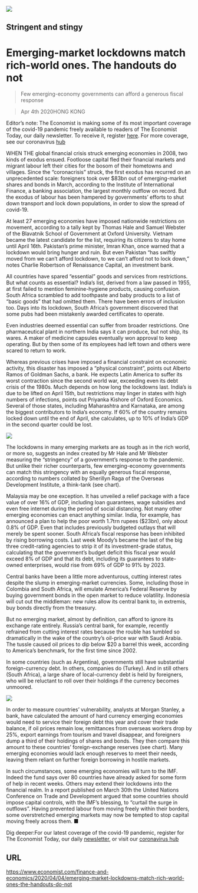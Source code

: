 ![](./images/20200404_FNP002_0.jpg)

## Stringent and stingy

# Emerging-market lockdowns match rich-world ones. The handouts do not

> Few emerging-economy governments can afford a generous fiscal response

> Apr 4th 2020HONG KONG

Editor’s note: The Economist is making some of its most important coverage of the covid-19 pandemic freely available to readers of The Economist Today, our daily newsletter. To receive it, register [here](https://www.economist.com//newslettersignup). For more coverage, see our coronavirus [hub](https://www.economist.com//coronavirus)

WHEN THE global financial crisis struck emerging economies in 2008, two kinds of exodus ensued. Footloose capital fled their financial markets and migrant labour left their cities for the bosom of their hometowns and villages. Since the “coronacrisis” struck, the first exodus has recurred on an unprecedented scale: foreigners took over $83bn out of emerging-market shares and bonds in March, according to the Institute of International Finance, a banking association, the largest monthly outflow on record. But the exodus of labour has been hampered by governments’ efforts to shut down transport and lock down populations, in order to slow the spread of covid-19.

At least 27 emerging economies have imposed nationwide restrictions on movement, according to a tally kept by Thomas Hale and Samuel Webster of the Blavatnik School of Government at Oxford University. Vietnam became the latest candidate for the list, requiring its citizens to stay home until April 16th. Pakistan’s prime minister, Imran Khan, once warned that a lockdown would bring hunger and ruin. But even Pakistan “has swiftly moved from we can’t afford lockdown, to we can’t afford not to lock down,” notes Charlie Robertson of Renaissance Capital, an investment bank.

All countries have spared “essential” goods and services from restrictions. But what counts as essential? India’s list, derived from a law passed in 1955, at first failed to mention feminine-hygiene products, causing confusion. South Africa scrambled to add toothpaste and baby products to a list of “basic goods” that had omitted them. There have been errors of inclusion too. Days into its lockdown, South Africa’s government discovered that some pubs had been mistakenly awarded certificates to operate.

Even industries deemed essential can suffer from broader restrictions. One pharmaceutical plant in northern India says it can produce, but not ship, its wares. A maker of medicine capsules eventually won approval to keep operating. But by then some of its employees had left town and others were scared to return to work.

Whereas previous crises have imposed a financial constraint on economic activity, this disaster has imposed a “physical constraint”, points out Alberto Ramos of Goldman Sachs, a bank. He expects Latin America to suffer its worst contraction since the second world war, exceeding even its debt crisis of the 1980s. Much depends on how long the lockdowns last. India’s is due to be lifted on April 15th, but restrictions may linger in states with high numbers of infections, points out Priyanka Kishore of Oxford Economics. Several of those states, including Maharashtra and Karnataka, are among the biggest contributors to India’s economy. If 60% of the country remains locked down until the end of April, she calculates, up to 10% of India’s GDP in the second quarter could be lost.

![](./images/20200404_FNC100.png)

The lockdowns in many emerging markets are as tough as in the rich world, or more so, suggests an index created by Mr Hale and Mr Webster measuring the “stringency” of a government’s response to the pandemic. But unlike their richer counterparts, few emerging-economy governments can match this stringency with an equally generous fiscal response, according to numbers collated by Sherillyn Raga of the Overseas Development Institute, a think-tank (see chart).

Malaysia may be one exception. It has unveiled a relief package with a face value of over 16% of GDP, including loan guarantees, wage subsidies and even free internet during the period of social distancing. Not many other emerging economies can enact anything similar. India, for example, has announced a plan to help the poor worth 1.7trn rupees ($23bn), only about 0.8% of GDP. Even that includes previously budgeted outlays that will merely be spent sooner. South Africa’s fiscal response has been inhibited by rising borrowing costs. Last week Moody’s became the last of the big three credit-rating agencies to strip it of its investment-grade status, calculating that the government’s budget deficit this fiscal year would exceed 8% of GDP and that its debt, including its guarantees to state-owned enterprises, would rise from 69% of GDP to 91% by 2023.



Central banks have been a little more adventurous, cutting interest rates despite the slump in emerging-market currencies. Some, including those in Colombia and South Africa, will emulate America’s Federal Reserve by buying government bonds in the open market to reduce volatility. Indonesia will cut out the middleman: new rules allow its central bank to, in extremis, buy bonds directly from the treasury.

But no emerging market, almost by definition, can afford to ignore its exchange rate entirely. Russia’s central bank, for example, recently refrained from cutting interest rates because the rouble has tumbled so dramatically in the wake of the country’s oil-price war with Saudi Arabia. The tussle caused oil prices to dip below $20 a barrel this week, according to America’s benchmark, for the first time since 2002.

In some countries (such as Argentina), governments still have substantial foreign-currency debt. In others, companies do (Turkey). And in still others (South Africa), a large share of local-currency debt is held by foreigners, who will be reluctant to roll over their holdings if the currency becomes unmoored.

![](./images/20200404_FNC110.png)

In order to measure countries’ vulnerability, analysts at Morgan Stanley, a bank, have calculated the amount of hard currency emerging economies would need to service their foreign debt this year and cover their trade balance, if oil prices remain low, remittances from overseas workers drop by 25%, export earnings from tourism and travel disappear, and foreigners dump a third of their holdings of shares and bonds. They then compare this amount to these countries’ foreign-exchange reserves (see chart). Many emerging economies would lack enough reserves to meet their needs, leaving them reliant on further foreign borrowing in hostile markets.

In such circumstances, some emerging economies will turn to the IMF. Indeed the fund says over 80 countries have already asked for some form of help in recent weeks. Others may extend their lockdowns into the financial realm. In a report published on March 30th the United Nations Conference on Trade and Development argued that some countries should impose capital controls, with the IMF’s blessing, to “curtail the surge in outflows”. Having prevented labour from moving freely within their borders, some overstretched emerging markets may now be tempted to stop capital moving freely across them. ■

Dig deeper:For our latest coverage of the covid-19 pandemic, register for The Economist Today, our daily [newsletter](https://www.economist.com//newslettersignup), or visit our [coronavirus hub](https://www.economist.com//coronavirus)

## URL

https://www.economist.com/finance-and-economics/2020/04/04/emerging-market-lockdowns-match-rich-world-ones-the-handouts-do-not
